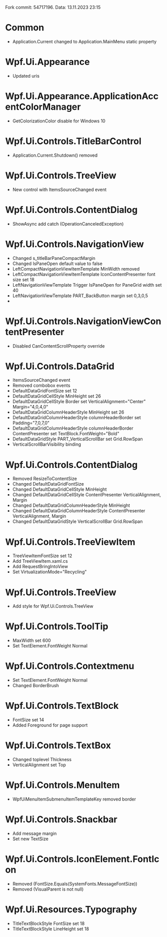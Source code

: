 Fork commit: 54717196. Data: 13.11.2023 23:15

# Common

- Application.Current changed to Application.MainMenu static property

# Wpf.Ui.Appearance

- Updated uris

# Wpf.Ui.Appearance.ApplicationAccentColorManager

- GetColorizationColor disable for Windows 10

# Wpf.Ui.Controls.TitleBarControl

- Application.Current.Shutdown() removed

# Wpf.Ui.Controls.TreeView

- New control with ItemsSourceChanged event

# Wpf.Ui.Controls.ContentDialog

- ShowAsync add catch (OperationCanceledException)

# Wpf.Ui.Controls.NavigationView

- Changed s_titleBarPaneCompactMargin
- Changed IsPaneOpen default value to false
- LeftCompactNavigationViewItemTemplate MinWidth removed
- LeftCompactNavigationViewItemTemplate IconContentPresenter font size set 18
- LeftNavigationViewTemplate Trigger IsPaneOpen for PaneGrid width set 40
- LeftNavigationViewTemplate PART_BackButton margin set 0,3,0,5
- 
# Wpf.Ui.Controls.NavigationViewContentPresenter

- Disabled CanContentScrollProperty override

# Wpf.Ui.Controls.DataGrid

- ItemsSourceChanged event
- Removed combobox events
- DefaultDataGridFontSize set 12
- DefaultDataGridCellStyle MinHeight set 26
- DefaultDataGridCellStyle Border set VerticalAlignment="Center" Margin="4,0,4,0"
- DefaultDataGridColumnHeaderStyle MinHeight set 26
- DefaultDataGridColumnHeaderStyle columnHeaderBorder set Padding="7,0,7,0"
- DefaultDataGridColumnHeaderStyle columnHeaderBorder ContentPresenter set TextBlock.FontWeight="Bold"
- DefaultDataGridStyle PART_VerticalScrollBar set Grid.RowSpan
- VerticalScrollBarVisibility binding

# Wpf.Ui.Controls.ContentDialog

- Removed ResizeToContentSize
- Changed DefaultDataGridFontSize
- Changed DefaultDataGridCellStyle MinHeight
- Changed DefaultDataGridCellStyle ContentPresenter VerticalAlignment, Margin
- Changed DefaultDataGridColumnHeaderStyle MinHeight
- Changed DefaultDataGridColumnHeaderStyle ContentPresenter VerticalAlignment, Margin
- Changed DefaultDataGridStyle VerticalScrollBar Grid.RowSpan

# Wpf.Ui.Controls.TreeViewItem

- TreeViewItemFontSize set 12
- Add TreeViewItem.xaml.cs
- Add RequestBringIntoView
- Set VirtualizationMode="Recycling"

# Wpf.Ui.Controls.TreeView

- Add style for Wpf.Ui.Controls.TreeView

# Wpf.Ui.Controls.ToolTip

- MaxWidth set 600
- Set TextElement.FontWeight Normal

# Wpf.Ui.Controls.Contextmenu

- Set TextElement.FontWeight Normal
- Changed BorderBrush

# Wpf.Ui.Controls.TextBlock

- FontSize set 14
- Added Foreground for page support

# Wpf.Ui.Controls.TextBox

- Changed toplevel Thickness
- VerticalAlignment set Top

# Wpf.Ui.Controls.MenuItem

- WpfUiMenuItemSubmenuItemTemplateKey removed border

# Wpf.Ui.Controls.Snackbar

- Add message margin
- Set new TextSize

# Wpf.Ui.Controls.IconElement.FontIcon

- Removed (FontSize.Equals(SystemFonts.MessageFontSize))
- Removed (VisualParent is not null)

# Wpf.Ui.Resources.Typography

- TitleTextBlockStyle FontSize set 18
- TitleTextBlockStyle LineHeight set 18